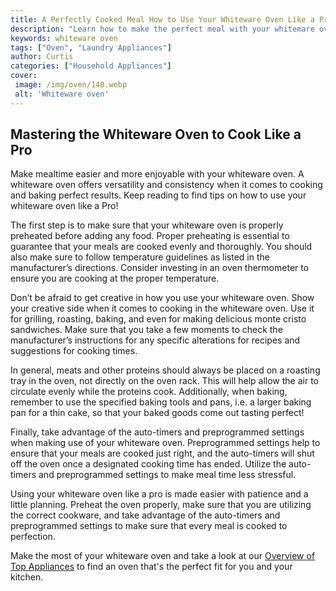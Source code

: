 ```yaml
---
title: A Perfectly Cooked Meal How to Use Your Whiteware Oven Like a Pro
description: "Learn how to make the perfect meal with your whitemare oven Get all the best tips and tricks to become a pro in the kitchen From cooking basics to advanced techniques this guide has you covered"
keywords: whiteware oven
tags: ["Oven", "Laundry Appliances"]
author: Curtis
categories: ["Household Appliances"]
cover: 
 image: /img/oven/140.webp
 alt: 'Whiteware oven'
---
```

## Mastering the Whiteware Oven to Cook Like a Pro
Make mealtime easier and more enjoyable with your whiteware oven. A whiteware oven offers versatility and consistency when it comes to cooking and baking perfect results. Keep reading to find tips on how to use your whiteware oven like a Pro! 

The first step is to make sure that your whiteware oven is properly preheated before adding any food. Proper preheating is essential to guarantee that your meals are cooked evenly and thoroughly. You should also make sure to follow temperature guidelines as listed in the manufacturer’s directions. Consider investing in an oven thermometer to ensure you are cooking at the proper temperature. 

Don’t be afraid to get creative in how you use your whiteware oven. Show your creative side when it comes to cooking in the whiteware oven. Use it for grilling, roasting, baking, and even for making delicious monte cristo sandwiches. Make sure that you take a few moments to check the manufacturer’s instructions for any specific alterations for recipes and suggestions for cooking times. 

In general, meats and other proteins should always be placed on a roasting tray in the oven, not directly on the oven rack. This will help allow the air to circulate evenly while the proteins cook. Additionally, when baking, remember to use the specified baking tools and pans, i.e. a larger baking pan for a thin cake, so that your baked goods come out tasting perfect! 

Finally, take advantage of the auto-timers and preprogrammed settings when making use of your whiteware oven. Preprogrammed settings help to ensure that your meals are cooked just right, and the auto-timers will shut off the oven once a designated cooking time has ended. Utilize the auto-timers and preprogrammed settings to make meal time less stressful. 

Using your whiteware oven like a pro is made easier with patience and a little planning. Preheat the oven properly, make sure that you are utilizing the correct cookware, and take advantage of the auto-timers and preprogrammed settings to make sure that every meal is cooked to perfection. 

Make the most of your whiteware oven and take a look at our [Overview of Top Appliances](./pages/appliance-overview) to find an oven that's the perfect fit for you and your kitchen.
